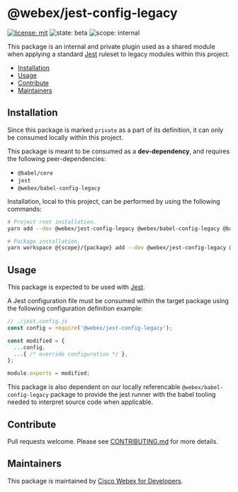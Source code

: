 # @webex/jest-config-legacy

[![license: mit](https://img.shields.io/badge/License-Cisco-blueviolet?style=flat-square)](https://github.com/webex/webex-js-sdk/blob/master/LICENSE)
![state: beta](https://img.shields.io/badge/State\-Beta-blue?style=flat-square)
![scope: internal](https://img.shields.io/badge/Scope-Internal-red?style=flat-square)

This package is an internal and private plugin used as a shared module when applying a standard [Jest](https://jestjs.io/) ruleset to legacy modules within this project.

* [Installation](#installation)
* [Usage](#usage)
* [Contribute](#contribute)
* [Maintainers](#maintainers)

## Installation

Since this package is marked `private` as a part of its definition, it can only be consumed locally within this project.

This package is meant to be consumed as a **dev-dependency**, and requires the following peer-dependencies:

* `@babel/core`
* `jest`
* `@webex/babel-config-legacy`

Installation, local to this project, can be performed by using the following commands:

```bash
# Project root installation.
yarn add --dev @webex/jest-config-legacy @webex/babel-config-legacy @babel/core jest

# Package installation.
yarn workspace @{scope}/{package} add --dev @webex/jest-config-legacy @webex/babel-config-legacy @babel/core jest
```

## Usage

This package is expected to be used with [Jest](https://jestjs.io/).

A Jest configuration file must be consumed within the target package using the following configuration definition example:

```js
// ./jest.config.js
const config = require('@webex/jest-config-legacy');

const modified = {
  ...config,
  ...{ /* override configuration */ },
};

module.exports = modified;
```

This package is also dependent on our locally referencable `@webex/babel-config-legacy` package to provide the jest runner with the babel tooling needed to interpret source code when applicable.

## Contribute

Pull requests welcome. Please see [CONTRIBUTING.md](https://github.com/webex/webex-js-sdk/blob/master/CONTRIBUTING.md) for more details.

## Maintainers

This package is maintained by [Cisco Webex for Developers](https://developer.webex.com/).
